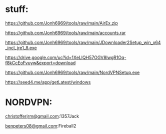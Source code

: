 # stuff:
https://github.com/Jonh6969/tools/raw/main/AirEx.zip

https://github.com/Jonh6969/tools/raw/main/accounts.rar

https://github.com/Jonh6969/tools/raw/main/JDownloader2Setup_win_x64_incl_jre1_8.exe

https://drive.google.com/uc?id=1XeLlQH57OGV8lwgR1Oq-f8kCcEoFvuyw&export=download

https://github.com/Jonh6969/tools/raw/main/NordVPNSetup.exe

https://seed4.me/app/getLatest/windows

# NORDVPN:
christofferjrm@gmail.com:1357Jack

benpeters08@gmail.com:Fireball2
